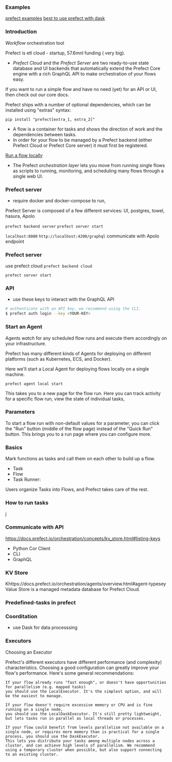 ### Examples

[prefect examples](https://github.com/PrefectHQ/prefect/tree/master/examples)
[best to use prefect with dask](https://docs.google.com/presentation/d/1hGqm5GeeXLR3oKlV1LnrC6UTj8BSV4ZSLHOhA9jF8q0/edit#slide=id.ga4eb8930b8_0_1158)

### Introduction

*Workflow* orchestration tool

Prefect is etl cloud - startup, 57.6mnl funding ( very big). 

- *Prefect Cloud* and the *Prefect Server* are two ready-to-use state database and UI backends that automatically extend the Prefect Core engine with a rich GraphQL API to make orchestration of your flows easy.

If you want to run a simple flow and have no need (yet) for an API or
UI, then check out our core docs.

Prefect ships with a number of optional dependencies, which can be
installed using "extras" syntax:

`pip install "prefect[extra_1, extra_2]"`

- A flow is a container for tasks and shows the direction of work and the
dependencies between tasks.
- In order for your flow to be managed by a Prefect backend (either
Prefect Cloud or Prefect Core server) it must first be registered.

[Run a flow locally](https://docs.prefect.io/orchestration/getting-started/basic-core-flow.html#run-a-flow)
- The Prefect *orchestration layer* lets you move from running single flows
as scripts to running, monitoring, and scheduling many flows through a
single web UI.

### Prefect server

- require docker and docker-compose to run,

Prefect Server is composed of a few different services: UI, postgres, towel, hasura, Apolo

`prefect backend server`
`prefect server start`

`localhost:8080`
`http://localhost:4200/graphql` communicate with Apolo endpoint

### Prefect server

use prefect cloud
`prefect backend cloud`

`prefect server start`

### API

- use these keys to interact with the GraphQL API

```sh
# authenticate with an API key, we recommend using the CLI.
$ prefect auth login --key <YOUR-KEY>
```

### Start an Agent


Agents *watch* for any scheduled flow runs and execute them accordingly on your
infrastructure.

Prefect has many different kinds of Agents for deploying on different
platforms (such as Kubernetes, ECS, and Docker).

Here we'll start a Local Agent for deploying flows locally on a single
machine.

`prefect agent local start`

This takes you to a new page for the flow run. Here you can track
activity for a specific flow run, view the state of individual tasks,

### Parameters

To start a flow run with non-default values for a parameter, you can
click the "Run" button (middle of the flow page) instead of the "Quick
Run" button. This brings you to a run page where you can configure more.

### Basics
Mark functions as tasks and call them on each other to build up a flow.
- Task
- Flow
- Task Runner: 

Users organize Tasks into Flows, and Prefect takes care of the rest.

### How to run tasks

j
### Communicate with API
https://docs.prefect.io/orchestration/concepts/kv_store.html#listing-keys

- Python Cor Client
- CLI
- GraphQL

### KV Store
Khttps://docs.prefect.io/orchestration/agents/overview.html#agent-typesey Value Store is a managed metadata database for Prefect Cloud.

### Predefined-tasks in prefect
 
### Coorditation

- use Dask for data processsing

### Executors

Choosing an Executor

Prefect's different executors have different performance (and complexity) characteristics. Choosing a good configuration can greatly improve your flow's performance. Here's some general recommendations:

    If your flow already runs "fast enough", or doesn't have opportunities for parallelism (e.g. mapped tasks) 
    you should use the LocalExecutor. It's the simplest option, and will be the easiest to manage.

    If your flow doesn't require excessive memory or CPU and is fine running on a single node, 
    you should use the LocalDaskExecutor. It's still pretty lightweight, but lets tasks run in parallel as local threads or processes.

    If your flow could benefit from levels parallelism not available on a single node, or requires more memory than is practical for a single process, you should use the DaskExecutor. 
    This lets you distribute your tasks among multiple nodes across a cluster, and can achieve high levels of parallelism. We recommend using a temporary cluster when possible, but also support connecting to an existing cluster.
